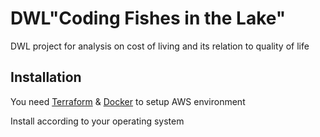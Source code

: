 # DWL"Coding Fishes in the Lake"

DWL project for analysis on cost of living and its relation to quality of life

## Installation

You need [Terraform](https://terraform.io/) & [Docker](https://www.docker.com/) to setup AWS environment

Install according to your operating system

